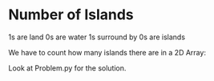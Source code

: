 # Number of Islands

1s are land
0s are water
1s surround by 0s are islands

We have to count how many islands there are in a 2D Array:

Look at Problem.py for the solution.
